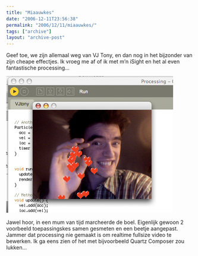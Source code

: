 ```yaml
---
title: "Miaauwkes"
date: "2006-12-11T23:56:38"
permalink: "2006/12/11/miaauwkes/"
tags: ["archive"]
layout: "archive-post"
---
```

Geef toe, we zijn allemaal weg van VJ Tony, en dan nog in het bijzonder van zijn cheape effectjes. Ik vroeg me af of ik met m’n iSight en het al even fantastische processing…

![VJ Simony](/images/blog/2006/12/vjsimony.jpg)

Jawel hoor, in een mum van tijd marcheerde de boel. Eigenlijk gewoon 2 voorbeeld toepassingskes samen gesmeten en een beetje aangepast. Jammer dat processing nie gemaakt is om realtime fullsize video te bewerken. Ik ga eens zien of het met bijvoorbeeld Quartz Composer zou lukken…
